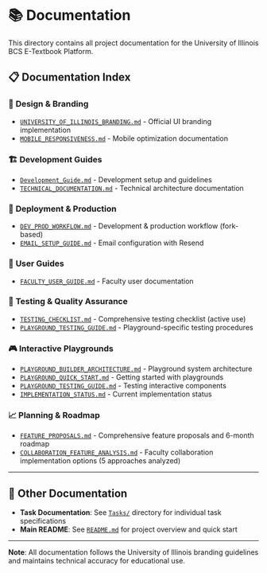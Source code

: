 # 📚 Documentation

This directory contains all project documentation for the University of Illinois BCS E-Textbook Platform.

## 📋 Documentation Index

### 🎨 **Design & Branding**
- [`UNIVERSITY_OF_ILLINOIS_BRANDING.md`](UNIVERSITY_OF_ILLINOIS_BRANDING.md) - Official UI branding implementation
- [`MOBILE_RESPONSIVENESS.md`](MOBILE_RESPONSIVENESS.md) - Mobile optimization documentation

### 🏗️ **Development Guides**
- [`Development_Guide.md`](Development_Guide.md) - Development setup and guidelines
- [`TECHNICAL_DOCUMENTATION.md`](TECHNICAL_DOCUMENTATION.md) - Technical architecture documentation

### 🚀 **Deployment & Production**
- [`DEV_PROD_WORKFLOW.md`](DEV_PROD_WORKFLOW.md) - Development & production workflow (fork-based)
- [`EMAIL_SETUP_GUIDE.md`](EMAIL_SETUP_GUIDE.md) - Email configuration with Resend

### 👥 **User Guides**
- [`FACULTY_USER_GUIDE.md`](FACULTY_USER_GUIDE.md) - Faculty user documentation

### 🧪 **Testing & Quality Assurance**
- [`TESTING_CHECKLIST.md`](TESTING_CHECKLIST.md) - Comprehensive testing checklist (active use)
- [`PLAYGROUND_TESTING_GUIDE.md`](PLAYGROUND_TESTING_GUIDE.md) - Playground-specific testing procedures

### 🎮 **Interactive Playgrounds**
- [`PLAYGROUND_BUILDER_ARCHITECTURE.md`](PLAYGROUND_BUILDER_ARCHITECTURE.md) - Playground system architecture
- [`PLAYGROUND_QUICK_START.md`](PLAYGROUND_QUICK_START.md) - Getting started with playgrounds
- [`PLAYGROUND_TESTING_GUIDE.md`](PLAYGROUND_TESTING_GUIDE.md) - Testing interactive components
- [`IMPLEMENTATION_STATUS.md`](IMPLEMENTATION_STATUS.md) - Current implementation status

### 📈 **Planning & Roadmap**
- [`FEATURE_PROPOSALS.md`](FEATURE_PROPOSALS.md) - Comprehensive feature proposals and 6-month roadmap
- [`COLLABORATION_FEATURE_ANALYSIS.md`](COLLABORATION_FEATURE_ANALYSIS.md) - Faculty collaboration implementation options (5 approaches analyzed)

---

## 📁 **Other Documentation**

- **Task Documentation**: See [`Tasks/`](../Tasks/) directory for individual task specifications
- **Main README**: See [`README.md`](../README.md) for project overview and quick start

---

**Note**: All documentation follows the University of Illinois branding guidelines and maintains technical accuracy for educational use.
